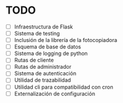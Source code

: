 # TODO

- [ ] Infraestructura de Flask
- [ ] Sistema de testing
- [ ] Inclusión de la librería de la fotocopiadora
- [ ] Esquema de base de datos
- [ ] Sistema de logging de python
- [ ] Rutas de cliente
- [ ] Rutas de administrador
- [ ] Sistema de autenticación
- [ ] Utilidad de trazabilidad
- [ ] Utilidad cli para compatibilidad con cron
- [ ] Externalización de configuración